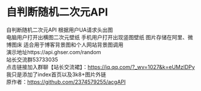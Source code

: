 # 自判断随机二次元API  
自判断随机二次元API 根据用户UA请求头出图  
电脑用户打开出横图二次元壁纸 手机用户打开出现竖图壁纸 图片存储在阿里、微博图床 适合用于博客背景图和个人网站背景图调用  
演示地址https://api.ghser.com/random  
站长交流群53733035  
点击链接加入群聊【站长交流裙】：https://jq.qq.com/?_wv=1027&k=eUMzlDPy  
我只是添加了index首页以及3k8+图片外链  
原作者：https://github.com/2374579255/acgAPI
